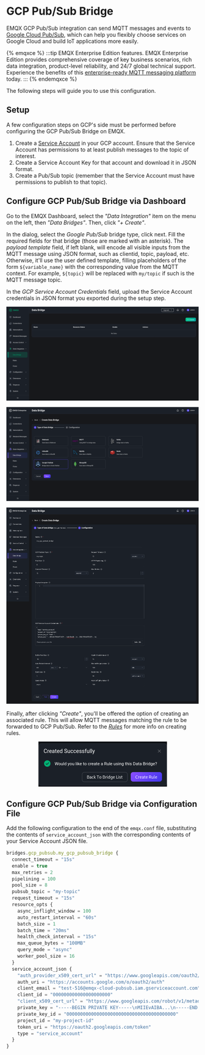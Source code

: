 # GCP Pub/Sub Bridge

EMQX GCP Pub/Sub integration can send MQTT messages and events to [Google Cloud Pub/Sub](https://cloud.google.com/pubsub?hl=en-us), which can help you flexibly choose services on Google Cloud and build IoT
applications more easily.

{% emqxce %}
:::tip
EMQX Enterprise Edition features. EMQX Enterprise Edition provides comprehensive coverage of key business scenarios, rich data integration, product-level reliability, and 24/7 global technical support. Experience the benefits of this [enterprise-ready MQTT messaging platform](https://www.emqx.com/en/try?product=enterprise) today.
:::
{% endemqxce %}

The following steps will guide you to use this configuration.

## Setup

A few configuration steps on GCP's side must be performed before
configuring the GCP Pub/Sub Bridge on EMQX.

1. Create a [Service
   Account](https://developers.google.com/identity/protocols/oauth2/service-account#creatinganaccount)
   in your GCP account.  Ensure that the Service Account has
   permissions to at least publish messages to the topic of interest.
2. Create a Service Account Key for that account and download it in
   JSON format.
3. Create a Pub/Sub topic (remember that the Service Account must have
   permissions to publish to that topic).

## Configure GCP Pub/Sub Bridge via Dashboard

Go to the EMQX Dashboard, select the _"Data Integration"_ item on the
menu on the left, then _"Data Bridges"_.  Then, click _"+ Create"_.

In the dialog, select the _Google Pub/Sub_ bridge type, click next.
Fill the required fields for that bridge (those are marked with an
asterisk).  The _payload template_ field, if left blank, will encode
all visible inputs from the MQTT message using JSON format, such as
clientid, topic, payload, etc.  Otherwise, it'll use the user defined
template, filling placeholders of the form `${variable_name}` with the
corresponding value from the MQTT context.  For example, `${topic}`
will be replaced with `my/topic` if such is the MQTT message topic.

In the _GCP Service Account Credentials_ field, upload the Service
Account credentials in JSON format you exported during the setup step.

![Creating a GCP PubSub Bridge](./assets/gcp_pubsub/setup1.png)

![Creating a GCP PubSub Bridge](./assets/gcp_pubsub/setup2.png)

![Creating a GCP PubSub Bridge](./assets/gcp_pubsub/setup3.png)

Finally, after clicking _"Create"_, you'll be offered the option of
creating an associated rule.  This will allow MQTT messages matching
the rule to be forwarded to GCP Pub/Sub.  Refer to the
[_Rules_](./rules.md) for more info on creating rules.

<center>
<img src="./assets/gcp_pubsub/setup4.png" alt="Creating a rule for GCP PubSub Bridge"></img>
</center>

## Configure GCP Pub/Sub Bridge via Configuration File

Add the following configuration to the end of the `emqx.conf` file,
substituting the contents of `service_account_json` with the
corresponding contents of your Service Account JSON file.

```js
bridges.gcp_pubsub.my_gcp_pubsub_bridge {
  connect_timeout = "15s"
  enable = true
  max_retries = 2
  pipelining = 100
  pool_size = 8
  pubsub_topic = "my-topic"
  request_timeout = "15s"
  resource_opts {
    async_inflight_window = 100
    auto_restart_interval = "60s"
    batch_size = 1
    batch_time = "20ms"
    health_check_interval = "15s"
    max_queue_bytes = "100MB"
    query_mode = "async"
    worker_pool_size = 16
  }
  service_account_json {
    "auth_provider_x509_cert_url" = "https://www.googleapis.com/oauth2/v1/certs"
    auth_uri = "https://accounts.google.com/o/oauth2/auth"
    client_email = "test-516@emqx-cloud-pubsub.iam.gserviceaccount.com"
    client_id = "000000000000000000000"
    "client_x509_cert_url" = "https://www.googleapis.com/robot/v1/metadata/x509/test-pubsub.iam.gserviceaccount.com"
    private_key = "-----BEGIN PRIVATE KEY-----\nMIIEvAIBA...\n-----END PRIVATE KEY-----\n"
    private_key_id = "0000000000000000000000000000000000000000"
    project_id = "my-project-id"
    token_uri = "https://oauth2.googleapis.com/token"
    type = "service_account"
  }
}
```

